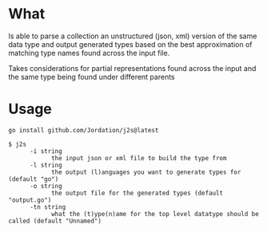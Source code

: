 # What
Is able to parse a collection an unstructured (json, xml) version of the same data type and output generated types based on the best approximation of matching type names found across the input file.

Takes considerations for partial representations found across the input and the same type being found under different parents

# Usage

```shell
go install github.com/Jordation/j2s@latest
```

```
$ j2s
      -i string
            the input json or xml file to build the type from
      -l string
            the output (l)anguages you want to generate types for (default "go")
      -o string
            the output file for the generated types (default "output.go")
      -tn string
            what the (t)ype(n)ame for the top level datatype should be called (default "Unnamed") 
```
